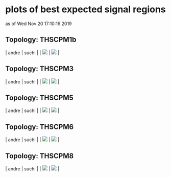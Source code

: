 # plots of best expected signal regions
as of Wed Nov 20 17:10:16 2019

## Topology: THSCPM1b

| andre | suchi |
| <img src="bestSR_CMS-EXO-13-006-andre_THSCPM1b.png" /> | <img src="bestSR_CMS-EXO-13-006_THSCPM1b.png" /> |

## Topology: THSCPM3

| andre | suchi |
| <img src="bestSR_CMS-EXO-13-006-andre_THSCPM3.png" /> | <img src="bestSR_CMS-EXO-13-006_THSCPM3.png" /> |

## Topology: THSCPM5

| andre | suchi |
| <img src="bestSR_CMS-EXO-13-006-andre_THSCPM5.png" /> | <img src="bestSR_CMS-EXO-13-006_THSCPM5.png" /> |

## Topology: THSCPM6

| andre | suchi |
| <img src="bestSR_CMS-EXO-13-006-andre_THSCPM6.png" /> | <img src="bestSR_CMS-EXO-13-006_THSCPM6.png" /> |

## Topology: THSCPM8

| andre | suchi |
| <img src="bestSR_CMS-EXO-13-006-andre_THSCPM8.png" /> | <img src="bestSR_CMS-EXO-13-006_THSCPM8.png" /> |
